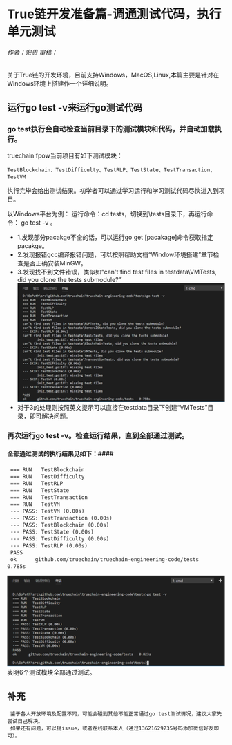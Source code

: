 # True链开发准备篇-调通测试代码，执行单元测试 #
###### 作者：宏恩 审稿：

关于True链的开发环境，目前支持Windows，MacOS,Linux,本篇主要是针对在Windows环境上搭建作一个详细说明。

## 运行go test -v来运行go测试代码 ##
### go test执行会自动检查当前目录下的测试模块和代码，并自动加载执行。
truechain fpow当前项目有如下测试模块：
```  
TestBlockchain、TestDifficulty、TestRLP、TestState、TestTransaction、TestVM
```  
执行完毕会给出测试结果。初学者可以通过学习运行和学习测试代码尽快进入到项目。

以Windows平台为例：
运行命令：cd tests，切换到\tests目录下，再运行命令： go test -v 。

* 1.发现部分pacakge不全的话，可以运行go get [pacakage]命令获取指定pacakge。
* 2.发现报错gcc编译报错问题，可以按照帮助文档“Window环境搭建”章节检查是否正确安装MinGW。
* 3.发现找不到文件错误，类似如“can't find test files in testdata\VMTests, did you clone the tests submodule?”
![测试不通过]( ../img/truechain_execute_tests_fail1.png)
* 对于3的处理则按照英文提示可以直接在testdata目录下创建“VMTests”目录，即可解决问题。 

### 再次运行go test -v。检查运行结果，直到全部通过测试。 
#### 全部通过测试的执行结果见如下：#### 
```
 === RUN   TestBlockchain
 === RUN   TestDifficulty
 === RUN   TestRLP
 === RUN   TestState
 === RUN   TestTransaction
 === RUN   TestVM
 --- PASS: TestVM (0.00s)
 --- PASS: TestTransaction (0.00s)
 --- PASS: TestBlockchain (0.00s)
 --- PASS: TestState (0.00s)
 --- PASS: TestDifficulty (0.00s)
 --- PASS: TestRLP (0.00s)
 PASS
 ok      github.com/truechain/truechain-engineering-code/tests   0.785s
```  
![测试通过]( ../img/truechain_execute_tests_ok2.png)
表明6个测试模块全部通过测试。
## 补充 ##
```  
 鉴于各人开放环境及配置不同，可能会碰到其他不能正常通过go test测试情况，建议大家先尝试自己解决。
 如果还有问题，可以提issue，或者在线联系本人（通过13621629235号码添加微信好友即可）。
```  
